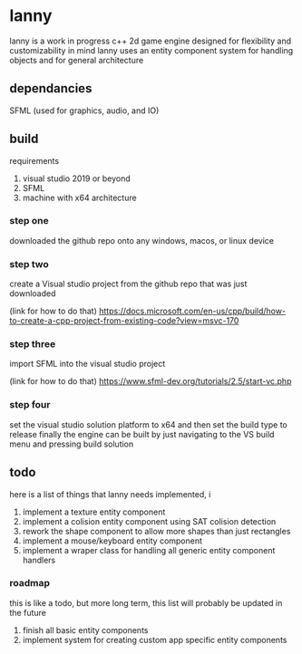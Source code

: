 # lanny
lanny is a work in progress c++ 2d game engine designed for flexibility and customizability in mind
lanny uses an entity component system for handling objects and for general architecture
## dependancies
SFML (used for graphics, audio, and IO)

## build
requirements
1. visual studio 2019 or beyond
2. SFML 
3. machine with x64 architecture

### step one
downloaded the github repo onto any windows, macos, or linux device

### step two
create a Visual studio project from the github repo that was just downloaded

(link for how to do that)
https://docs.microsoft.com/en-us/cpp/build/how-to-create-a-cpp-project-from-existing-code?view=msvc-170

### step three
import SFML into the visual studio project

(link for how to do that)
https://www.sfml-dev.org/tutorials/2.5/start-vc.php

### step four
set the visual studio solution platform to x64 and then set the build type to release
finally the engine can be built by just navigating to the VS build menu and pressing build solution

## todo
here is a list of things that lanny needs implemented, i
1. implement a texture entity component
2. implement a colision entity component using SAT colision detection
3. rework the shape component to allow more shapes than just rectangles
4. implement a mouse/keyboard entity component
5. implement a wraper class for handling all generic entity component handlers

### roadmap
this is like a todo, but more long term, this list will probably be updated in the future
1. finish all basic entity components
2. implement system for creating custom app specific entity components
